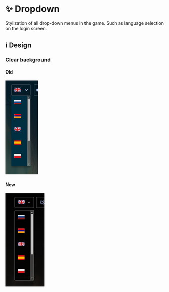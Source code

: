 # ✨ Dropdown

Stylization of all drop-down menus in the game. Such as language selection on the login screen.

## ℹ️ Design

### Clear background

#### Old

![](/images/general/old/dropdown.png)

#### New

![](/images/general/new/dropdown.png)
